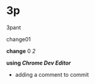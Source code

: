 3p
==

3pant

change01

**change** 0 _2_

**using _Chrome Dev Editor_**

- adding a comment to commit